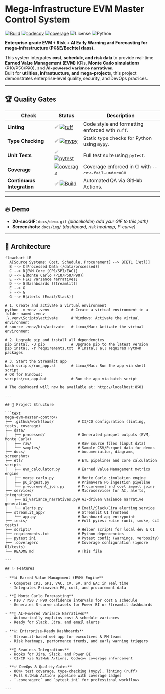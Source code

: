 # Mega-Infrastructure EVM Master Control System

[![Build](https://github.com/James1979/mega-evm-master-control/actions/workflows/ci.yml/badge.svg)](https://github.com/James1979/mega-evm-master-control/actions)
[![codecov](https://codecov.io/gh/James1979/mega-evm-master-control/branch/main/graph/badge.svg)](https://codecov.io/gh/James1979/mega-evm-master-control)
[![coverage](https://img.shields.io/codecov/c/github/James1979/mega-evm-master-control?branch=main&label=coverage&logo=codecov)](https://codecov.io/gh/James1979/mega-evm-master-control)
![License](https://img.shields.io/badge/license-MIT-blue)
![Python](https://img.shields.io/badge/python-3.11-blue)

**Enterprise-grade EVM + Risk + AI Early Warning and Forecasting for mega-infrastructure (PG&E/Bechtel class).**

This system integrates **cost, schedule, and risk data** to provide real-time **Earned Value Management (EVM)** KPIs, **Monte Carlo simulations** (P10/P50/P90), and **AI-powered variance narratives**.  
Built for **utilities, infrastructure, and mega-projects**, this project demonstrates enterprise-level quality, security, and DevOps practices.

---

## 🏆 Quality Gates

| Check                     | Status                                                                                                   | Description                                              |
|---------------------------|----------------------------------------------------------------------------------------------------------|----------------------------------------------------------|
| **Linting**               | ✅ [![ruff](https://img.shields.io/badge/ruff-passing-brightgreen?logo=python&logoColor=white)](#)        | Code style and formatting enforced with `ruff`.          |
| **Type Checking**         | ✅ [![mypy](https://img.shields.io/badge/mypy-checked-blue?logo=python&logoColor=white)](#)              | Static type checks for Python using `mypy`.              |
| **Unit Tests**            | ✅ [![pytest](https://img.shields.io/badge/tests-passing-brightgreen?logo=pytest)](#)                   | Full test suite using `pytest`.                          |
| **Coverage**              | [![coverage](https://img.shields.io/codecov/c/github/James1979/mega-evm-master-control?branch=main&label=coverage&logo=codecov)](https://codecov.io/gh/James1979/mega-evm-master-control) | Coverage enforced in CI with `--cov-fail-under=80`.      |
| **Continuous Integration**| ✅ [![Build](https://github.com/James1979/mega-evm-master-control/actions/workflows/ci.yml/badge.svg)](https://github.com/James1979/mega-evm-master-control/actions) | Automated QA via GitHub Actions.                         |

---

## 🔥 Demo
- **20-sec GIF:** `docs/demo.gif` *(placeholder; add your GIF to this path)*  
- **Screenshots:** `docs/img/` *(dashboard, risk heatmap, P-curve)*

---

## 🧭 Architecture

```mermaid
flowchart LR
  A[Source Systems: Cost, Schedule, Procurement] --> B[ETL (/etl)]
  B --> C[Processed Data (/data/processed)]
  C --> D[EVM Core (CPI/SPI/EAC)]
  D --> E[Monte Carlo (P10/P50/P90)]
  E --> F[AI Variance Narratives]
  D --> G[Dashboards (Streamlit)]
  E --> G
  F --> G
  G --> H[Alerts (Email/Slack)]

# 1. Create and activate a virtual environment
python -m venv .venv          # Create a virtual environment in a folder named .venv
.\.venv\Scripts\activate      # Windows: Activate the virtual environment
# source .venv/bin/activate   # Linux/Mac: Activate the virtual environment

# 2. Upgrade pip and install all dependencies
pip install -U pip            # Upgrade pip to the latest version
pip install -r requirements.txt  # Install all required Python packages

# 3. Start the Streamlit app
bash scripts/run_app.sh       # Linux/Mac: Run the app via shell script
# OR for Windows:
scripts\run_app.bat           # Run the app via batch script

# The dashboard will now be available at: http://localhost:8501

---

## 📂 Project Structure

```text
mega-evm-master-control/
├── .github/workflows/           # CI/CD configuration (linting, tests, coverage)
├── data/
│   ├── processed/               # Generated parquet outputs (EVM, Monte Carlo)
│   ├── raw/                     # Raw source files (input data)
│   └── samples/                 # Sample CSV/Parquet data for demos
├── docs/                        # Documentation, diagrams, screenshots
├── etl/                         # ETL pipelines and core calculation scripts
│   ├── evm_calculator.py        # Earned Value Management metrics engine
│   ├── monte_carlo.py           # Monte Carlo simulation engine
│   ├── p6_ingest.py             # Primavera P6 ingestion pipeline
│   └── procurement_join.py      # Procurement and cost impact joins
├── services/                    # Microservices for AI, alerts, integrations
│   ├── ai_variance_narratives.py# AI-driven variance narrative generation
│   └── alerts.py                # Email/Slack/Jira alerting service
├── streamlit_app/               # Streamlit UI frontend
│   └── app.py                   # Dashboard app entrypoint
├── tests/                       # Full pytest suite (unit, smoke, CLI tests)
├── scripts/                     # Helper scripts for local dev & CI
├── requirements.txt             # Python dependencies
├── pytest.ini                   # Pytest config (warnings, verbosity)
├── .coveragerc                  # Coverage configuration (ignore UI/tests)
└── README.md                    # This file

---

## ✨ Features

- **📊 Earned Value Management (EVM) Engine**
  - Computes CPI, SPI, VAC, CV, SV, and EAC in real time
  - Integrates Primavera P6, cost, and procurement data

- **🎲 Monte Carlo Forecasting**
  - P10 / P50 / P90 confidence intervals for cost & schedule
  - Generates S-curve datasets for Power BI or Streamlit dashboards

- **🤖 AI-Powered Variance Narratives**
  - Automatically explains cost & schedule variances
  - Ready for Slack, Jira, and email alerts

- **📈 Enterprise-Ready Dashboards**
  - Streamlit-based web app for executives & PM teams
  - Risk heatmaps, performance trends, and early warning triggers

- **🔗 Seamless Integrations**
  - Hooks for Jira, Slack, and Power BI
  - CI/CD via GitHub Actions, Codecov coverage enforcement

- **✅ DevOps & Quality Gates**
  - 80%+ test coverage, type-checking (mypy), linting (ruff)
  - Full GitHub Actions pipeline with coverage badges
  - `.coveragerc` and `pytest.ini` for professional workflows

---
